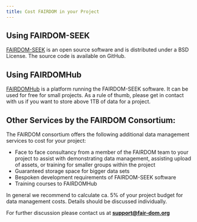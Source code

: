 ```yaml
---
title: Cost FAIRDOM in your Project
---
```


## Using FAIRDOM-SEEK

[FAIRDOM-SEEK](https://seek4science.org) is an open source software and is distributed under a BSD License. The source code is available on GitHub.

## Using FAIRDOMHub
[FAIRDOMHub](https://fairdomhub.org) is a platform running the FAIRDOM-SEEK software. It can be used for free for small projects. As a rule of thumb, please get in contact with us if you want to store above 1TB of data for a project.

## Other Services by the FAIRDOM Consortium:

The FAIRDOM consortium offers the following additional data management services to cost for your project:
  * Face to face consultancy from a member of the FAIRDOM team to your project to assist with demonstrating data management, assisting upload of assets, 
    or training  for smaller groups within the project
  * Guaranteed storage space for bigger data sets
  * Bespoken development requirements of FAIRDOM-SEEK software
  * Training courses to FAIRDOMHub

In general we recommend to calculate ca. 5% of your project budget for data management costs. Details should be discussed individually. 

For further discussion please contact us at **support@fair-dom.org**
